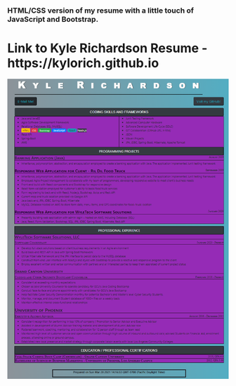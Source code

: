 <h3>HTML/CSS version of my resume with a little touch of JavaScript and Bootstrap.</h3>


<h1> Link to Kyle Richardson Resume - https://kylorich.github.io</h1>

<a href="default.asp"><img src="Resume2.PNG" alt="ResumePic"></a>
